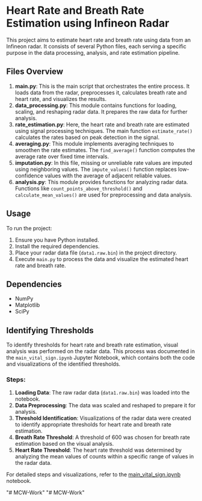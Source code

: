 # Heart Rate and Breath Rate Estimation using Infineon Radar

This project aims to estimate heart rate and breath rate using data from an Infineon radar. It consists of several Python files, each serving a specific purpose in the data processing, analysis, and rate estimation pipeline.

## Files Overview
1. **main.py**: This is the main script that orchestrates the entire process. It loads data from the radar, preprocesses it, calculates breath rate and heart rate, and visualizes the results.
2. **data_processing.py**: This module contains functions for loading, scaling, and reshaping radar data. It prepares the raw data for further analysis.
3. **rate_estimation.py**: Here, the heart rate and breath rate are estimated using signal processing techniques. The main function `estimate_rate()` calculates the rates based on peak detection in the signal.
4. **averaging.py**: This module implements averaging techniques to smoothen the rate estimates. The `find_average()` function computes the average rate over fixed time intervals.
5. **imputation.py**: In this file, missing or unreliable rate values are imputed using neighboring values. The `impute_values()` function replaces low-confidence values with the average of adjacent reliable values.
6. **analysis.py**: This module provides functions for analyzing radar data. Functions like `count_points_above_threshold()` and `calculate_mean_values()` are used for preprocessing and data analysis.

## Usage
To run the project:
1. Ensure you have Python installed.
2. Install the required dependencies.
3. Place your radar data file (`data1.raw.bin`) in the project directory.
4. Execute `main.py` to process the data and visualize the estimated heart rate and breath rate.

## Dependencies
- NumPy
- Matplotlib
- SciPy

## Identifying Thresholds
To identify thresholds for heart rate and breath rate estimation, visual analysis was performed on the radar data. This process was documented in the `main_vital_sign.ipynb` Jupyter Notebook, which contains both the code and visualizations of the identified thresholds.

### Steps:
1. **Loading Data**: The raw radar data (`data1.raw.bin`) was loaded into the notebook.
2. **Data Preprocessing**: The data was scaled and reshaped to prepare it for analysis.
3. **Threshold Identification**: Visualizations of the radar data were created to identify appropriate thresholds for heart rate and breath rate estimation.
4. **Breath Rate Threshold**: A threshold of 600 was chosen for breath rate estimation based on the visual analysis.
5. **Heart Rate Threshold**: The heart rate threshold was determined by analyzing the mean values of counts within a specific range of values in the radar data.

For detailed steps and visualizations, refer to the [main_vital_sign.ipynb](main_vital_sign.ipynb) notebook.

"# MCW-Work" 
"# MCW-Work" 
